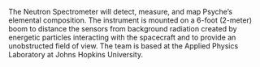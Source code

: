 The Neutron Spectrometer will detect, measure, and map Psyche’s elemental composition. The instrument is mounted on a 6-foot (2-meter) boom to distance the sensors from background radiation created by energetic particles interacting with the spacecraft and to provide an unobstructed field of view. The team is based at the Applied Physics Laboratory at Johns Hopkins University.